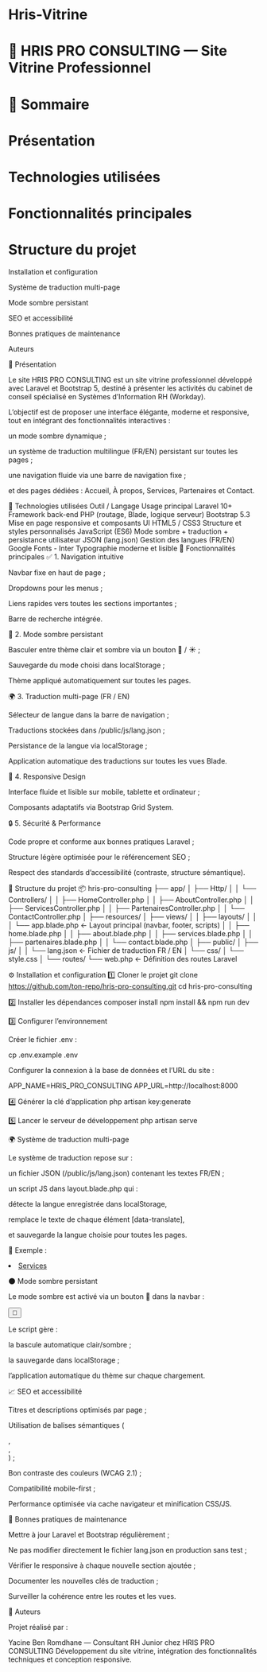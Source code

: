 # Hris-Vitrine
# 🏢 HRIS PRO CONSULTING — Site Vitrine Professionnel
# 📖 Sommaire

# Présentation

# Technologies utilisées

# Fonctionnalités principales

# Structure du projet

Installation et configuration

Système de traduction multi-page

Mode sombre persistant

SEO et accessibilité

Bonnes pratiques de maintenance

Auteurs

🧩 Présentation

Le site HRIS PRO CONSULTING est un site vitrine professionnel développé avec Laravel et Bootstrap 5, destiné à présenter les activités du cabinet de conseil spécialisé en Systèmes d’Information RH (Workday).

L’objectif est de proposer une interface élégante, moderne et responsive, tout en intégrant des fonctionnalités interactives :

un mode sombre dynamique ;

un système de traduction multilingue (FR/EN) persistant sur toutes les pages ;

une navigation fluide via une barre de navigation fixe ;

et des pages dédiées : Accueil, À propos, Services, Partenaires et Contact.

🧠 Technologies utilisées
Outil / Langage	Usage principal
Laravel 10+	Framework back-end PHP (routage, Blade, logique serveur)
Bootstrap 5.3	Mise en page responsive et composants UI
HTML5 / CSS3	Structure et styles personnalisés
JavaScript (ES6)	Mode sombre + traduction + persistance utilisateur
JSON (lang.json)	Gestion des langues (FR/EN)
Google Fonts - Inter	Typographie moderne et lisible
🌟 Fonctionnalités principales
✅ 1. Navigation intuitive

Navbar fixe en haut de page ;

Dropdowns pour les menus ;

Liens rapides vers toutes les sections importantes ;

Barre de recherche intégrée.

🌙 2. Mode sombre persistant

Basculer entre thème clair et sombre via un bouton 🌙 / ☀️ ;

Sauvegarde du mode choisi dans localStorage ;

Thème appliqué automatiquement sur toutes les pages.

🌍 3. Traduction multi-page (FR / EN)

Sélecteur de langue dans la barre de navigation ;

Traductions stockées dans /public/js/lang.json ;

Persistance de la langue via localStorage ;

Application automatique des traductions sur toutes les vues Blade.

📱 4. Responsive Design

Interface fluide et lisible sur mobile, tablette et ordinateur ;

Composants adaptatifs via Bootstrap Grid System.

🔒 5. Sécurité & Performance

Code propre et conforme aux bonnes pratiques Laravel ;

Structure légère optimisée pour le référencement SEO ;

Respect des standards d’accessibilité (contraste, structure sémantique).

📂 Structure du projet
📦 hris-pro-consulting
├── app/
│   ├── Http/
│   │   └── Controllers/
│   │       ├── HomeController.php
│   │       ├── AboutController.php
│   │       ├── ServicesController.php
│   │       ├── PartenairesController.php
│   │       └── ContactController.php
│
├── resources/
│   ├── views/
│   │   ├── layouts/
│   │   │   └── app.blade.php   ← Layout principal (navbar, footer, scripts)
│   │   ├── home.blade.php
│   │   ├── about.blade.php
│   │   ├── services.blade.php
│   │   ├── partenaires.blade.php
│   │   └── contact.blade.php
│
├── public/
│   ├── js/
│   │   └── lang.json           ← Fichier de traduction FR / EN
│   └── css/
│       └── style.css
│
└── routes/
    └── web.php                 ← Définition des routes Laravel

⚙️ Installation et configuration
1️⃣ Cloner le projet
git clone https://github.com/ton-repo/hris-pro-consulting.git
cd hris-pro-consulting

2️⃣ Installer les dépendances
composer install
npm install && npm run dev

3️⃣ Configurer l’environnement

Créer le fichier .env :

cp .env.example .env


Configurer la connexion à la base de données et l’URL du site :

APP_NAME=HRIS_PRO_CONSULTING
APP_URL=http://localhost:8000

4️⃣ Générer la clé d’application
php artisan key:generate

5️⃣ Lancer le serveur de développement
php artisan serve

🌍 Système de traduction multi-page

Le système de traduction repose sur :

un fichier JSON (/public/js/lang.json) contenant les textes FR/EN ;

un script JS dans layout.blade.php qui :

détecte la langue enregistrée dans localStorage,

remplace le texte de chaque élément [data-translate],

et sauvegarde la langue choisie pour toutes les pages.

🔹 Exemple :

<li><a class="nav-link" href="#"><span data-translate="services">Services</span></a></li>

🌑 Mode sombre persistant

Le mode sombre est activé via un bouton 🌙 dans la navbar :

<button id="theme-toggle" class="btn btn-sm btn-outline-success ms-3">🌙</button>


Le script gère :

la bascule automatique clair/sombre ;

la sauvegarde dans localStorage ;

l’application automatique du thème sur chaque chargement.

📈 SEO et accessibilité

Titres et descriptions optimisés par page ;

Utilisation de balises sémantiques (<main>, <nav>, <section>) ;

Bon contraste des couleurs (WCAG 2.1) ;

Compatibilité mobile-first ;

Performance optimisée via cache navigateur et minification CSS/JS.

🧰 Bonnes pratiques de maintenance

Mettre à jour Laravel et Bootstrap régulièrement ;

Ne pas modifier directement le fichier lang.json en production sans test ;

Vérifier le responsive à chaque nouvelle section ajoutée ;

Documenter les nouvelles clés de traduction ;

Surveiller la cohérence entre les routes et les vues.

👥 Auteurs

Projet réalisé par :

Yacine Ben Romdhane — Consultant RH Junior chez HRIS PRO CONSULTING
Développement du site vitrine, intégration des fonctionnalités techniques et conception responsive.